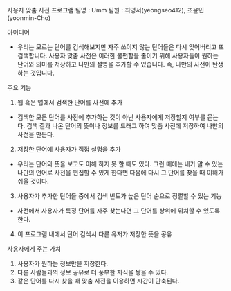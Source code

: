 ﻿사용자 맞춤 사전 프로그램
팀명 : Umm
팀원 : 최영서(yeongseo412), 조윤민(yoonmin-Cho)


아이디어
- 우리는 모르는 단어를 검색해보지만 자주 쓰이지 않는 단어들은 다시 잊어버리고 또 검색합니다.
사용자 맞춤 사전은 이러한 불편함을 줄이기 위해 사용자들이 원하는 단어와 의미를 저장하고 
나만의 설명을 추가할 수 있습니다. 즉, 나만의 사전이 탄생하는 것입니다.


주요 기능
 1. 웹 혹은 앱에서 검색한 단어를 사전에 추가
  - 검색한 모든 단어를 사전에 추가하는 것이 아닌 사용자에게 저장할지 여부를 묻는다.
 검색 결과 나온 단어의 뜻이나 정보를 드래그 하여 맞춤 사전에 저장하여 나만의 사전을 만든다.

 2. 저장한 단어에 사용자가 직접 설명을 추가
  - 우리는 단어와 뜻을 보고도 이해 하지 못 할 때도 있다. 그런 때에는 내가 알 수 있는 나만의
 언어로 사전을 편집할 수 있게 한다면 다음에 다시 그 단어를 찾을 때 이해가 쉬울 것이다.

 3. 사용자가 추가한 단어들 중에서 검색 빈도가 높은 단어 순으로 정렬할 수 있는 기능
  - 사전에서 사용자가 특정 단어를 자주 찾는다면 그 단어를 상위에 위치할 수 있도록 한다.

 4. 이 프로그램 내에서 단어 검색시 다른 유저가 저장한 뜻을 공유


사용자에게 주는 가치
 1. 사용자가 원하는 정보만을 저장한다.
 2. 다른 사람들과의 정보 공유로 더 풍부한 지식을 쌓을 수 있다.
 3. 같은 단어를 다시 찾을 때 맞춤 사전을 이용하면 시간이 단축된다.
